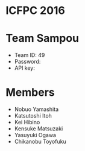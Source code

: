 ICFPC 2016
===============

# Team Sampou

- Team ID: 49
- Password: 
- API key: 

# Members

- Nobuo Yamashita
- Katsutoshi Itoh
- Kei Hibino
- Kensuke Matsuzaki
- Yasuyuki Ogawa
- Chikanobu Toyofuku
